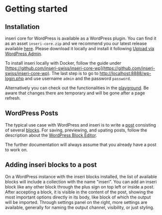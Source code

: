 # Getting started

## Installation

inseri core for WordPress is available as a WordPress plugin. You can find it as an asset `inseri-core.zip` and we recommend you our latest release available [here](https://github.com/inseri-swiss/inseri-core-wp/releases/latest). Please download it locally and install it following [Upload via WordPress Admin](https://wordpress.org/documentation/article/manage-plugins/#upload-via-wordpress-admin).

To install inseri locally with Docker, follow the guide under [https://github.com/inseri-swiss/inseri-core-wp](https://github.com/inseri-swiss/inseri-core-wp).
The last step is to go to [http://localhost:8888/wp-login.php](http://localhost:8888/wp-login.php) and use username `admin` and the password `password`.

Alternatively you can check out the functionalities in the [playground](https://playground.inseri.swiss/).
Be aware that changes there are temporary and will be gone after a page refresh.

## WordPress Posts

The typical use case with WordPress and inseri is to write a [post](https://wordpress.com/support/post-vs-page/) consisting of several [blocks](https://wordpress.org/support/article/blocks/).
For saving, previewing, and upating posts, follow the description about the [WordPress Block Editor](https://wordpress.org/support/article/wordpress-editor/).

The further documentation will always assume that you already have a post to work on.

## Adding inseri blocks to a post

On a WordPress instance with the inseri blocks installed, the list of available blocks will include a collection with the name "inseri".
You can add an inseri block like any other block through the plus sign on top left or inside a post.
After accepting a block, it is visible in the content of the post, showing the most important options directly in its body,
like block of which the output will be imported.
Through settings panel on the right, more settings are available, generally for naming the output channel, visibility, or just styling.
